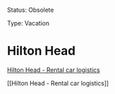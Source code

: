 Status: Obsolete

Type: Vacation

# Hilton Head

[Hilton Head - Rental car logistics](./Hilton%20Head%20-%20Rental%20car%20logistics.html)

[[Hilton Head - Rental car logistics]]




